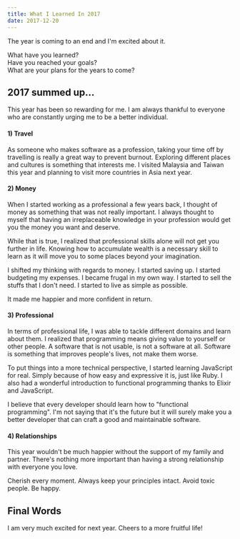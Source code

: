 ```yaml
---
title: What I Learned In 2017
date: 2017-12-20
---
```


The year is coming to an end and I'm excited about it.

What have you learned?<br/>
Have you reached your goals?<br />
What are your plans for the years to come?

## 2017 summed up...
This year has been so rewarding for me. I am always thankful to everyone who are constantly urging me to be a better individual.

#### 1) Travel

As someone who makes software as a profession, taking your time off by travelling is really a
great way to prevent burnout. Exploring different places and cultures is something that interests me. I visited Malaysia and Taiwan this year and planning to visit more countries in Asia next year.

#### 2) Money

When I started working as a professional a few years back, I thought of money as something that was not really important. I always thought to myself that having an irreplaceable knowledge in your profession would get you the money you want and deserve.

While that is true, I realized that professional skills alone will not get you further in life. Knowing how to accumulate wealth is a necessary skill to learn as it will move you
to some places beyond your imagination.

I shifted my thinking with regards to money. I started saving up. I started budgeting my expenses. I became frugal in my own way. I started to sell the stuffs that I don't need. I started to live as simple as possible.

It made me happier and more confident in return.

#### 3) Professional

In terms of professional life, I was able to tackle different domains and learn about them. I realized that programming means giving value to yourself or other people. A software that is not usable, is not a software at all. Software is something that improves people's lives, not make them worse.

To put things into a more technical perspective, I started learning JavaScript for real. Simply because of how easy and expressive it is, just like Ruby. I also had a wonderful introduction to functional programming thanks to Elixir and JavaScript.

I believe that every developer should learn how to "functional programming". I'm not saying that it's the future but it will surely make you a better developer that can craft a good and maintainable software.

#### 4) Relationships

This year wouldn't be much happier without the support of my family and partner. There's nothing more important than having a strong relationship with everyone you love.

Cherish every moment. Always keep your principles intact. Avoid toxic people. Be happy.

## Final Words

I am very much excited for next year. Cheers to a more fruitful life!